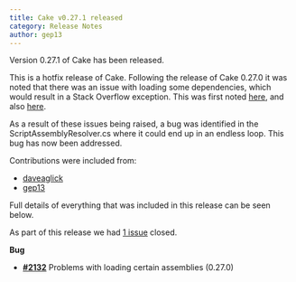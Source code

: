 ```yaml
---
title: Cake v0.27.1 released
category: Release Notes
author: gep13
---
```


Version 0.27.1 of Cake has been released.

This is a hotfix release of Cake.  Following the release of Cake 0.27.0 it was noted that there was an issue with loading some dependencies, which would result in a Stack Overflow exception.  This was first noted [here](https://gitter.im/cake-build/cake?at=5ada054962316e0505e0371c), and also [here](https://github.com/SharpeRAD/Cake.Powershell/issues/55).

As a result of these issues being raised, a bug was identified in the ScriptAssemblyResolver.cs where it could end up in an endless loop.  This bug has now been addressed.

Contributions were included from:
- [daveaglick](https://github.com/daveaglick)
- [gep13](https://github.com/gep13)

Full details of everything that was included in this release can be seen below.

<!--excerpt-->

As part of this release we had [1 issue](https://github.com/cake-build/cake/issues?milestone=50&state=closed) closed.


__Bug__

- [__#2132__](https://github.com/cake-build/cake/issues/2132) Problems with loading certain assemblies (0.27.0)

